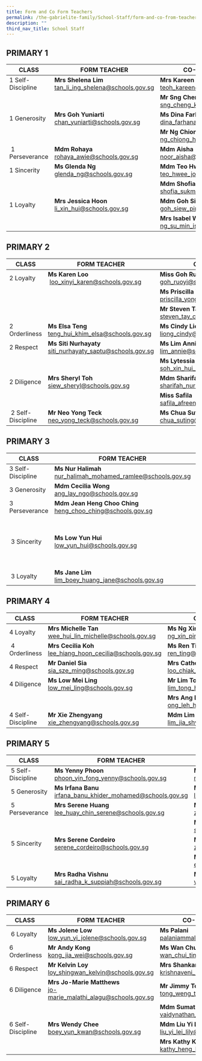 ```yaml
---
title: Form and Co Form Teachers
permalink: /the-gabrielite-family/School-Staff/form-and-co-from-teachers/
description: ""
third_nav_title: School Staff
---
```

**PRIMARY 1**
-------------

| CLASS | FORM TEACHER | CO-FORM TEACHER(S) |
| --- | --- | --- |
| 1 Self-Discipline | **Mrs Shelena Lim** tan_li_ing_shelena@schools.gov.sg | **Mrs Kareen Wong** teoh_kareen@schools.gov.sg | 
||| **Mr Sng Cheng Kiang** sng_cheng_kiang@schools.gov.sg  
| 1 Generosity  | **Mrs Goh Yuniarti** chan_yuniarti@schools.gov.sg | **Ms Dina Farhana** dina_farhana_hashim@schools.gov.sg
|||**Mr Ng Chiong Hoe** ng_chiong_hoe@schools.gov.sg  
| 1 Perseverance | **Mdm Rohaya** rohaya_awie@schools.gov.sg  | **Mdm Aisha** <br> noor_aisha@schools.gov.sg
| 1 Sincerity  | **Ms Glenda Ng** glenda_ng@schools.gov.sg | **Mdm Teo Hwee Joo** teo_hwee_joo@schools.gov.sg 
|||**Mdm Shofia** shofia_sukma_nasirjaya@schools.gov.sg |
| 1 Loyalty | **Mrs Jessica Hoon**  li_xin_hui@schools.gov.sg |**Mdm Goh Siew Ping** goh_siew_ping@schools.gov.sg  
|||**Mrs Isabel Wong**  ng_su_min_isabel@schools.gov.sg|

**PRIMARY 2**
-------------

| CLASS | FORM TEACHER | CO-FORM TEACHER(S) |
| --- | --- | --- |
| 2 Loyalty  | **Ms Karen Loo**  loo_xinyi_karen@schools.gov.sg | **Miss Goh Ruoyi** <br> goh_ruoyi@schools.gov.sg  
||| **Ms Priscilla Yong**  priscilla_yong@schools.gov.sg  
||| **Mr Steven Tay**  steven_tay_choon_huat@schools.gov.sg  
| 2 Orderliness | **Ms Elsa Teng** teng_hui_khim_elsa@schools.gov.sg | **Ms Cindy Liong** <br>liong_cindy@schools.gov.sg |
| 2 Respect | **Ms Siti Nurhayaty** siti_nurhayaty_saptu@schools.gov.sg | **Ms Lim Annie** <br> lim_annie@schools.gov.sg 
||| **Ms Lytessia Soh** soh_xin_hui_lytessia@schools.gov.sg  
| 2 Diligence  | **Mrs Sheryl Toh**  siew_sheryl@schools.gov.sg  | **Mdm Sharifah Nurulhuda** sharifah_nurulhuda_taha_a@schools.gov.sg
||| **Miss Safila** safila_afreen_basheer_ahamed@schools.gov.sg |
|  2 Self-Discipline | **Mr Neo Yong Teck** neo_yong_teck@schools.gov.sg | **Ms Chua Suting** <br> chua_suting@schools.gov.sg |

**PRIMARY 3**
-------------
| CLASS | FORM TEACHER | CO-FORM TEACHER(S) |
| --- | --- | --- |
| 3 Self-Discipline | **Ms Nur Halimah** nur_halimah_mohamed_ramlee@schools.gov.sg  | **Mr Sean De Zilva** sean_de_zilva@schools.gov.sg  
| 3 Generosity  | **Mdm Cecilia Wong**  ang_lay_ngo@schools.gov.sg  | **Mrs Isabella Tan** isabella_sim@schools.gov.sg  
| 3 Perseverance  | **Mdm Jean Heng Choo Ching**   heng_choo_ching@schools.gov.sg  |**Ms Shirlee** <br>  moo_pei_san@schools.gov.sg  
||| **Ms Maureen** jansen_maureen_anne@schools.gov.sg  
|  3 Sincerity  | **Ms Low Yun Hui** <br>low_yun_hui@schools.gov.sg  | **Mdm Chitra** chitra_devi_kasiviswanathan@schools.gov.sg  
|||**Mr Quek Guan Hui** quek_guan_hui@schools.gov.sg  
|  3 Loyalty  | **Ms Jane Lim** lim_boey_huang_jane@schools.gov.sg  | **Mr Hamzah**  muhamad_hamzah_rohi@schools.gov.sg |

**PRIMARY 4**
-------------
| CLASS  | FORM TEACHER | CO-FORM TEACHER(S) |
| --- | --- | --- |
| 4 Loyalty | **Mrs Michelle Tan** wee_hui_lin_michelle@schools.gov.sg | **Ms Ng Xin Ping** ng_xin_ping@schools.gov.sg  
|  4 Orderliness | **Mrs Cecilia Koh** lee_hiang_hoon_cecilia@schools.gov.sg | **Ms Ren Ting** <br> ren_ting@schools.gov.sg  
| 4 Respect  | **Mr Daniel Sia** sia_sze_ming@schools.gov.sg | **Mrs Catherine Low** loo_chiak_mien_catherine@schools.gov.sg  
| 4 Diligence  | **Ms Low Mei Ling** low_mei_ling@schools.gov.sg | **Mr Lim Tong Hai** lim_tong_hai@schools.gov.sg  
||| **Mrs Ang Leh Har** ong_leh_har@schools.gov.sg |
| 4 Self-Discipline | **Mr Xie Zhengyang** xie_zhengyang@schools.gov.sg  | **Mdm Lim Jia Shyuan**  lim_jia_shyuan@schools.gov.sg

**PRIMARY 5**
-------------
| CLASS | FORM TEACHER | CO-FORM TEACHER(S) |
| --- | --- | --- |
|  5 Self-Discipline | **Ms Yenny Phoon** phoon_yin_fong_yenny@schools.gov.sg | **Mdm Nisfawati Md Zainuddin** nisfawati_md_zainuddin@schools.gov.sg  
|  5 Generosity | **Ms Irfana Banu** irfana_banu_khider_mohamed@schools.gov.sg | **Mr Jasper Lee** lee_rui_bin_jasper@schools.gov.sg
|  5 Perseverance | **Mrs Serene Huang** lee_huay_chin_serene@schools.gov.sg  | **Mdm Zhou Jing** zhou_jing@schools.gov.sg  
||| **Mdm Susie Sim** sim_mui_yin_susie@schools.gov.sg
|  5 Sincerity   | **Mrs Serene Cordeiro**  serene_cordeiro@schools.gov.sg  | **Mdm Zhang Yonghong** zhang_yonghong@schools.gov.sg  
||| **Ms Evelyn Wu**  evelyn_wu_ing_geok@schools.gov.sg  
|  5 Loyalty | **Mrs Radha Vishnu** sai_radha_k_suppiah@schools.gov.sg |**Mr Vincent Toh** vincent_toh_pek_chuan@schools.gov.sg

**PRIMARY 6**
-------------
| CLASS  | FORM TEACHER | CO-FORM TEACHER(S) |
| --- | --- | --- |
|  6 Loyalty | **Ms Jolene Low** low_yun_yi_jolene@schools.gov.sg | **Ms Palani** palaniammal_murugiah@schools.gov.sg  
| 6 Orderliness | **Mr Andy Kong** kong_jia_wei@schools.gov.sg | **Ms Wan Chui Ting** wan_chui_ting@schools.gov.sg |
| 6 Respect | **Mr Kelvin Loy** loy_shingwan_kelvin@schools.gov.sg | **Mrs Shankar** krishnaveni_ramasamy@schools.gov.sg  
| 6 Diligence | **Mrs Jo-Marie Matthews** <br> jo-marie_malathi_alagu@schools.gov.sg  | **Mr Jimmy Tong** tong_weng_thim_jimmy@schools.gov.sg  
||| **Mdm Sumathi** vaidynathan_sumathi@schools.gov.sg  
| 6 Self-Discipline | **Mrs Wendy Chee** boey_yun_kwan@schools.gov.sg   | **Mdm Liu Yi Lei, Lily**  liu_yi_lei_lily@schools.gov.sg 
||| **Mrs Kathy Koh** <br> kathy_heng_kwee_eng@schools.gov.sg |